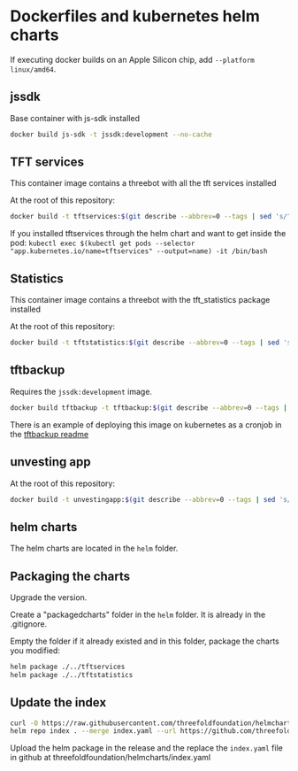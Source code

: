 # Dockerfiles and kubernetes helm charts

If executing docker builds on an Apple Silicon chip, add `--platform linux/amd64`.

## jssdk

Base container with js-sdk installed

```sh
docker build js-sdk -t jssdk:development --no-cache
```

## TFT services

This container image contains a threebot with all the tft services installed

At the root of this repository:

```sh
docker build -t tftservices:$(git describe --abbrev=0 --tags | sed 's/^v//') -f docker/tftservices/Dockerfile . --no-cache
```

If you installed tftservices through the helm chart and want to get inside the pod:
`kubectl exec $(kubectl get pods --selector "app.kubernetes.io/name=tftservices" --output=name) -it /bin/bash`

## Statistics

This container image contains a threebot with the tft_statistics package installed

At the root of this repository:

```sh
docker build -t tftstatistics:$(git describe --abbrev=0 --tags | sed 's/^v//') -f docker/tftstatistics/Dockerfile . --no-cache
```

## tftbackup

Requires the `jssdk:development` image.

```sh
docker build tftbackup -t tftbackup:$(git describe --abbrev=0 --tags | sed 's/^v//') --no-cache
```

There is an example of deploying this image on kubernetes as a cronjob in the [tftbackup readme](./tftbackup/readme.md)

## unvesting app

At the root of this repository:

```sh
docker build -t unvestingapp:$(git describe --abbrev=0 --tags | sed 's/^v//') -f docker/unvestingapp/Dockerfile . --no-cache
```

## helm charts

The helm charts are located in the `helm` folder.

## Packaging the charts

Upgrade the version.

Create a "packagedcharts" folder in the `helm` folder. It is already in the .gitignore.

Empty the folder if it already existed and in this folder, package the charts you modified:

```sh
helm package ./../tftservices
helm package ./../tftstatistics
```

## Update the index

```sh
curl -O https://raw.githubusercontent.com/threefoldfoundation/helmcharts/main/index.yaml
helm repo index . --merge index.yaml --url https://github.com/threefoldfoundation/tft-stellar/releases/download/$(git describe --abbrev=0 --tags)
```

Upload the helm package in the release and the replace the `index.yaml` file in github at threefoldfoundation/helmcharts/index.yaml
